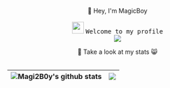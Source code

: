 <p align="center">
  👋  Hey, I'm MagicBoy
  <br><br>
  <img src="https://user-images.githubusercontent.com/5679180/79618120-0daffb80-80be-11ea-819e-d2b0fa904d07.gif" width="27px">
  <samp>
    Welcome to my profile
    <br>
  </samp>
 
<img src="https://cdn.jsdelivr.net/gh/sun0225SUN/sun0225SUN/contribution-snake/github-contribution-grid-snake.svg" />
<br>
  
<div align="center">🍉 Take a look at my stats 😸</div>
<br>

| <a> <img align="center" src="https://github-readme-stats.vercel.app/api?username=Magi2B0y&show_icons=true&include_all_commits=true&theme=buefy&hide_border=true" alt="Magi2B0y's github stats" /> </a> | <a> <img align="center" src="https://github-readme-stats.vercel.app/api/top-langs/?username=Magi2B0y&layout=compact&theme=buefy&hide_border=true" /> </a> | 
| ------------- | ------------- |

</p>

